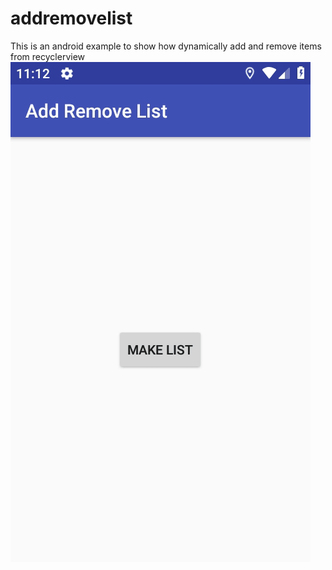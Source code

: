 # addremovelist
This is an android example to show how dynamically add and remove items from recyclerview 
<br/>
<img src="screen/screen.gif">
